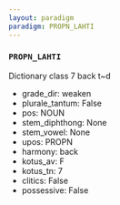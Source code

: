 ```yaml
---
layout: paradigm
paradigm: PROPN_LAHTI
---
```

### ` PROPN_LAHTI `

Dictionary class 7 back t~d
* grade_dir: weaken
* plurale_tantum: False
* pos: NOUN
* stem_diphthong: None
* stem_vowel: None
* upos: PROPN
* harmony: back
* kotus_av: F
* kotus_tn: 7
* clitics: False
* possessive: False
